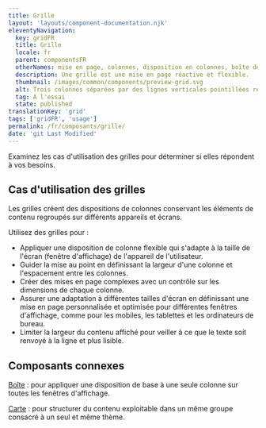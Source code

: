 ```yaml
---
title: Grille
layout: 'layouts/component-documentation.njk'
eleventyNavigation:
  key: gridFR
  title: Grille
  locale: fr
  parent: componentsFR
  otherNames: mise en page, colonnes, disposition en colonnes, boîte de style grille.
  description: Une grille est une mise en page réactive et flexible.
  thumbnail: /images/common/components/preview-grid.svg
  alt: Trois colonnes séparées par des lignes verticales pointillées renferment d’épaisses lignes grises représentant du texte.
  tag: À l'essai
  state: published
translationKey: 'grid'
tags: ['gridFR', 'usage']
permalink: /fr/composants/grille/
date: 'git Last Modified'
---
```


Examinez les cas d'utilisation des grilles pour déterminer si elles répondent à vos besoins.

## Cas d'utilisation des grilles

Les grilles créent des dispositions de colonnes conservant les éléments de contenu regroupés sur différents appareils et écrans.

Utilisez des grilles pour :

- Appliquer une disposition de colonne flexible qui s'adapte à la taille de l'écran (fenêtre d'affichage) de l'appareil de l'utilisateur.
- Guider la mise au point en définissant la largeur d'une colonne et l'espacement entre les colonnes.
- Créer des mises en page complexes avec un contrôle sur les dimensions de chaque colonne.
- Assurer une adaptation à différentes tailles d'écran en définissant une mise en page personnalisée et optimisée pour différentes fenêtres d'affichage, comme pour les mobiles, les tablettes et les ordinateurs de bureau.
- Limiter la largeur du contenu affiché pour veiller à ce que le texte soit renvoyé à la ligne et plus lisible.

<article class="bg-full-width bg-primary text-light pt-500 pb-400 my-500">
  <h2 class="mt-0 mb-400">Composants connexes</h2>

<a href="{{ links.container }}" class="link-light">Boîte</a> : pour appliquer une disposition de base à une seule colonne sur toutes les fenêtres d'affichage.

<a href="{{ links.card }}" class="link-light">Carte</a> : pour structurer du contenu exploitable dans un même groupe consacré à un seul et même thème.

</article>
